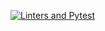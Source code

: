 
[![Linters and Pytest](https://github.com/RoberVega/faast-assignment/actions/workflows/python-package.yml/badge.svg)](https://github.com/RoberVega/faast-assignment/actions/workflows/python-package.yml)
